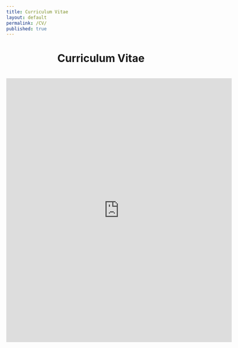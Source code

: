 ```yaml
---
title: Curriculum Vitae
layout: default
permalink: /CV/
published: true
---
```


<div align = "center">
  <h1>Curriculum Vitae</h1>
  <br>
<embed src="https://meganstumpf.github.io/assets/cv.pdf" type="application/pdf" width="600px" height="700px" />
</div>

